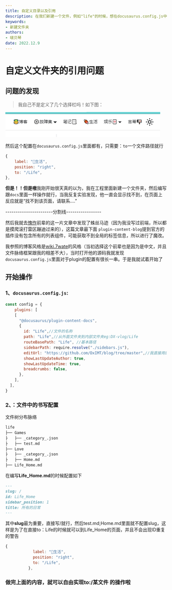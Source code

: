 ```yaml
---
title: 自定义目录以及引用
description: 在我们新建一个文件，例如"life"的时候，想在docusaurus.config.js中`to`过去
keywords:
- 新建文件夹
authors:
- 啵贝琴
date: 2022.12.9
---
```


# 自定义文件夹的引用问题

## 问题的发现

>我自己不是定义了几个选择栏吗！如下图：

![1](../../33/../../static/img_log/2022.12.9_1.png)

然后这个配置在`docusaurus.config.js`里面都有，只需要：`to`一个文件路径就行
```js
{
    label: "🍖生活",
    position: "right",
    to: "/Life",
},
```
**但是！！但是嗷**我刚开始很天真的以为，我在工程里面新建一个文件夹，然后编写跟`docs`里面一样操作就行，当我反复实验发现，他一直会显示找不到，在页面上反应就是“找不到该页面，请联系....”

-----------------------分割线-----------------

然后我就去[愧怍](https://kuizuo.cn/docs/docusaurus-plugin)前辈的这一片文章中发现了蛛丝马迹（因为我没写过前端，所以都是摸爬滚打雷区蹦迪过来的），这篇文章最下面
`plugin-content-blog`提到官方的插件没有包含所有的列表组件，可能获取不到全局的标签信息，所以进行了魔改。

我参照的博客风格是[wiki.7wate](https://wiki.7wate.com/)的风格（当初选择这个前辈也是因为是中文，并且文件脉络框架跟我的相差不大），当时打开他的源码我就发现`docusaurus.config.js`里面对于plugin的配置有很长一串。于是我就试着开始了

## 开始操作
### 1、`docusaurus.config.js`:
```js
const config = {
    plugins: [
    [
      "@docusaurus/plugin-content-docs",
      {
        id: "Life",//文件的名称
        path: "Life",//从外面文件夹到内部文件夹eg:DX-vlog/Life
        routeBasePath: "Life", //基本路径 
        sidebarPath: require.resolve("./sidebars.js"),
        editUrl: "https://github.com/DxIMT/blog/tree/master",//我直接用的我GItHub的，我也不造是啥啊啊哈哈哈
        showLastUpdateAuthor: true,
        showLastUpdateTime: true,
        breadcrumbs: false,
      },
    ],
  ],
}
```
### 2、：文件中的书写配置
文件树分布脉络

```markdown
life
├── Games                           
├   ├── _category_.json   
├   ├── test.md   
├── Love 
├   ├── _category_.json   
├   ├── Home.md
├── Life_Home.md 
```

在编写**Life_Home.md**的时候配置如下

```markdown
---
slug: /
id: Life_Home
sidebar_position: 1
title: 所有的日常
---
```
其中**slug**最为重要，直接写/就行，然后test.md;Home.md里面就不配置slug，这样是为了在直接to：Life的时候就可以到Life_Home的页面，并且不会出现ID重复的警告
```js
{
            label: "🍖生活",
            position: "right",
            to: "/Life",
          },
```
### 做完上面的内容，就可以自由实现to:/某文件  的操作啦